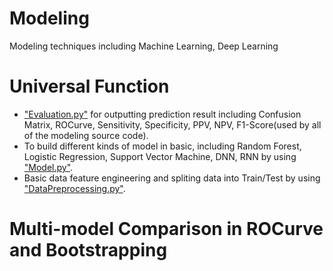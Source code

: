 # Modeling
Modeling techniques including Machine Learning, Deep Learning

# Universal Function
- ["Evaluation.py"](https://github.com/xup6YJ/Modeling/blob/main/Code/Evaluation.py) for outputting prediction result including Confusion Matrix, ROCurve, Sensitivity, Specificity, PPV, NPV, F1-Score(used by all of the modeling source code).
- To build different kinds of model in basic, including Random Forest, Logistic Regression, Support Vector Machine, DNN, RNN by using ["Model.py"](https://github.com/xup6YJ/Modeling/blob/main/Code/Model.py).
- Basic data feature engineering and spliting data into Train/Test by using ["DataPreprocessing.py"](https://github.com/xup6YJ/Modeling/blob/main/Code/DataPreprocessing.py).

# Multi-model Comparison in ROCurve and Bootstrapping

